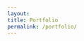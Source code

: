 ```yaml
---
layout:
title: Portfolio
permalink: /portfolio/
---
```

<!-- hero section with a features case study -->

<!-- cards section with other case studies -->

<!-- cta section -->